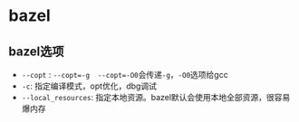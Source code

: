 # bazel

## bazel选项

- `--copt` : `--copt=-g  --copt=-O0`会传递`-g`，`-O0`选项给gcc
- `-c`: 指定编译模式，opt优化，dbg调试
- `--local_resources`: 指定本地资源。bazel默认会使用本地全部资源，很容易爆内存

